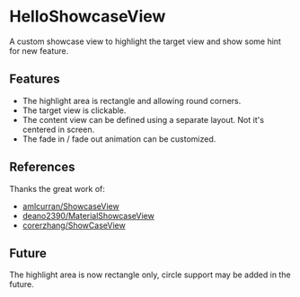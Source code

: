 # HelloShowcaseView
A custom showcase view to highlight the target view and show some hint for new feature.


## Features
- The highlight area is rectangle and allowing round corners.
- The target view is clickable.
- The content view can be defined using a separate layout. Not it's centered in screen.
- The fade in / fade out animation can be customized.


## References
Thanks the great work of:
- [amlcurran/ShowcaseView](https://github.com/amlcurran/ShowcaseView)
- [deano2390/MaterialShowcaseView](https://github.com/deano2390/MaterialShowcaseView)
- [corerzhang/ShowCaseView](https://github.com/corerzhang/ShowCaseView)


## Future
The highlight area is now rectangle only, circle support may be added in the future.

